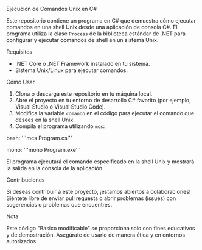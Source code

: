 Ejecución de Comandos Unix en C#

Este repositorio contiene un programa en C# que demuestra cómo ejecutar comandos en una shell Unix desde una aplicación de consola C#. El programa utiliza la clase `Process` de la biblioteca estándar de .NET para configurar y ejecutar comandos de shell en un sistema Unix.

Requisitos

- .NET Core o .NET Framework instalado en tu sistema.
- Sistema Unix/Linux para ejecutar comandos.

Cómo Usar

1. Clona o descarga este repositorio en tu máquina local.
2. Abre el proyecto en tu entorno de desarrollo C# favorito (por ejemplo, Visual Studio o Visual Studio Code).
3. Modifica la variable `comando` en el código para ejecutar el comando que desees en la shell Unix.
4. Compila el programa utilizando `mcs`:

bash:
'''mcs Program.cs'''

mono:
'''mono Program.exe'''


El programa ejecutará el comando especificado en la shell Unix y mostrará la salida en la consola de la aplicación.

Contribuciones

Si deseas contribuir a este proyecto, ¡estamos abiertos a colaboraciones! Siéntete libre de enviar pull requests o abrir problemas (issues) con sugerencias o problemas que encuentres.

Nota

Este código "Basico modificable" se proporciona solo con fines educativos y de demostración. Asegúrate de usarlo de manera ética y en entornos autorizados.
